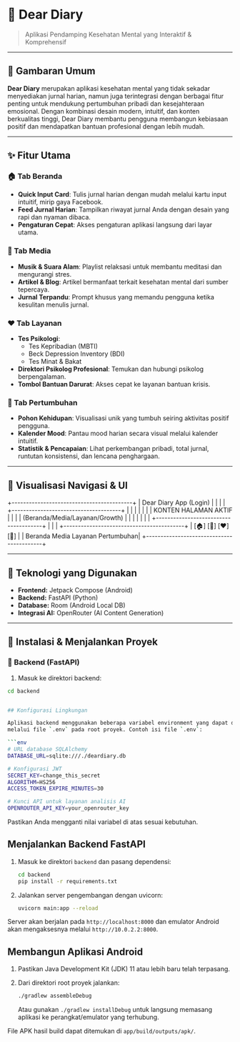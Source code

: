 # 🌿 Dear Diary
> Aplikasi Pendamping Kesehatan Mental yang Interaktif & Komprehensif

---

## 🎯 Gambaran Umum
**Dear Diary** merupakan aplikasi kesehatan mental yang tidak sekadar menyediakan jurnal harian, namun juga terintegrasi dengan berbagai fitur penting untuk mendukung pertumbuhan pribadi dan kesejahteraan emosional. Dengan kombinasi desain modern, intuitif, dan konten berkualitas tinggi, Dear Diary membantu pengguna membangun kebiasaan positif dan mendapatkan bantuan profesional dengan lebih mudah.

---

## ✨ Fitur Utama

### 🏠 Tab Beranda
- **Quick Input Card**: Tulis jurnal harian dengan mudah melalui kartu input intuitif, mirip gaya Facebook.
- **Feed Jurnal Harian**: Tampilkan riwayat jurnal Anda dengan desain yang rapi dan nyaman dibaca.
- **Pengaturan Cepat**: Akses pengaturan aplikasi langsung dari layar utama.

### 🎵 Tab Media
- **Musik & Suara Alam**: Playlist relaksasi untuk membantu meditasi dan mengurangi stres.
- **Artikel & Blog**: Artikel bermanfaat terkait kesehatan mental dari sumber tepercaya.
- **Jurnal Terpandu**: Prompt khusus yang memandu pengguna ketika kesulitan menulis jurnal.

### ❤️ Tab Layanan
- **Tes Psikologi**:
  - Tes Kepribadian (MBTI)
  - Beck Depression Inventory (BDI)
  - Tes Minat & Bakat
- **Direktori Psikolog Profesional**: Temukan dan hubungi psikolog berpengalaman.
- **Tombol Bantuan Darurat**: Akses cepat ke layanan bantuan krisis.

### 🌳 Tab Pertumbuhan
- **Pohon Kehidupan**: Visualisasi unik yang tumbuh seiring aktivitas positif pengguna.
- **Kalender Mood**: Pantau mood harian secara visual melalui kalender intuitif.
- **Statistik & Pencapaian**: Lihat perkembangan pribadi, total jurnal, runtutan konsistensi, dan lencana penghargaan.

---

## 📱 Visualisasi Navigasi & UI
+------------------------------------------+
| Dear Diary App (Login) |
| |
| +--------------------------------------+ |
| | | |
| | KONTEN HALAMAN AKTIF | |
| | (Beranda/Media/Layanan/Growth) | |
| | | |
| +--------------------------------------+ |
| |
+------------------------------------------+
| [🏠] [🎵] [❤️] [🌳] |
| Beranda Media Layanan Pertumbuhan|
+------------------------------------------+


---

## 🚧 Teknologi yang Digunakan
- **Frontend:** Jetpack Compose (Android)
- **Backend:** FastAPI (Python)
- **Database:** Room (Android Local DB)
- **Integrasi AI:** OpenRouter (AI Content Generation)

---

## 📌 Instalasi & Menjalankan Proyek

### 🔧 Backend (FastAPI)
1. Masuk ke direktori backend:
```bash
cd backend


## Konfigurasi Lingkungan

Aplikasi backend menggunakan beberapa variabel environment yang dapat didefinisikan
melalui file `.env` pada root proyek. Contoh isi file `.env`:

```env
# URL database SQLAlchemy
DATABASE_URL=sqlite:///./deardiary.db

# Konfigurasi JWT
SECRET_KEY=change_this_secret
ALGORITHM=HS256
ACCESS_TOKEN_EXPIRE_MINUTES=30

# Kunci API untuk layanan analisis AI
OPENROUTER_API_KEY=your_openrouter_key
```

Pastikan Anda mengganti nilai variabel di atas sesuai kebutuhan.

## Menjalankan Backend FastAPI

1. Masuk ke direktori `backend` dan pasang dependensi:

   ```bash
   cd backend
   pip install -r requirements.txt
   ```

2. Jalankan server pengembangan dengan uvicorn:

   ```bash
   uvicorn main:app --reload
   ```

Server akan berjalan pada `http://localhost:8000` dan emulator Android akan
mengaksesnya melalui `http://10.0.2.2:8000`.

## Membangun Aplikasi Android

1. Pastikan Java Development Kit (JDK) 11 atau lebih baru telah terpasang.
2. Dari direktori root proyek jalankan:

   ```bash
   ./gradlew assembleDebug
   ```

   Atau gunakan `./gradlew installDebug` untuk langsung memasang aplikasi ke
   perangkat/emulator yang terhubung.

File APK hasil build dapat ditemukan di `app/build/outputs/apk/`.
